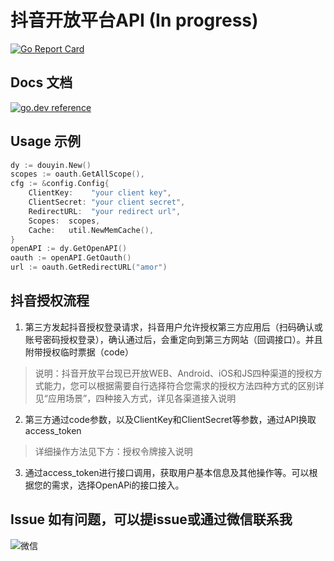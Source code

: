 # 抖音开放平台API (In progress)
[![Go Report Card](https://goreportcard.com/badge/github.com/xujiamingtxwd123/douyin)](https://goreportcard.com/report/github.com/xujiamingtxwd123/douyin)

## Docs 文档
[![go.dev reference](https://img.shields.io/badge/go.dev-reference-007d9c?logo=go&logoColor=white&style=flat-square)](https://pkg.go.dev/github.com/xujiamingtxwd123/douyin?tab=doc)

## Usage 示例

```go
dy := douyin.New()
scopes := oauth.GetAllScope(),
cfg := &config.Config{
    ClientKey:    "your client key",
    ClientSecret: "your client secret",
    RedirectURL:  "your redirect url",
    Scopes:  scopes,
    Cache:   util.NewMemCache(),
}
openAPI := dy.GetOpenAPI()
oauth := openAPI.GetOauth()
url := oauth.GetRedirectURL("amor")
```

## 抖音授权流程

1. 第三方发起抖音授权登录请求，抖音用户允许授权第三方应用后（扫码确认或账号密码授权登录），确认通过后，会重定向到第三方网站（回调接口）。并且附带授权临时票据（code）

> 说明：抖音开放平台现已开放WEB、Android、iOS和JS四种渠道的授权方式能力，您可以根据需要自行选择符合您需求的授权方法四种方式的区别详见“应用场景”，四种接入方式，详见各渠道接入说明

2. 第三方通过code参数，以及ClientKey和ClientSecret等参数，通过API换取access_token

> 详细操作方法见下方：授权令牌接入说明

3. 通过access_token进行接口调用，获取用户基本信息及其他操作等。可以根据您的需求，选择OpenAPi的接口接入。

## Issue 如有问题，可以提issue或通过微信联系我

![微信](images/wechat.png)

